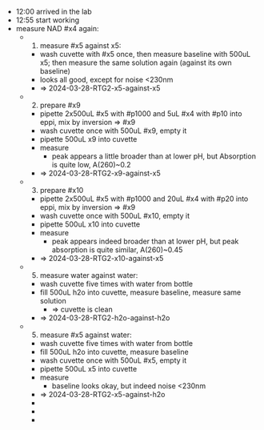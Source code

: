 - 12:00 arrived in the lab
- 12:55 start working
- measure NAD #x4 again:
	- 1. measure #x5 against x5:
		- wash cuvette with #x5 once, then measure baseline with 500uL x5; then measure the same solution again (against its own baseline)
		- looks all good, except for noise <230nm
		- => 2024-03-28-RTG2-x5-against-x5
	- 2. prepare #x9
		- pipette 2x500uL #x5 with #p1000 and 5uL #x4 with #p10 into eppi, mix by inversion => #x9
		- wash cuvette once with 500uL #x9, empty it
		- pipette 500uL x9 into cuvette
		- measure
			- peak appears a little broader than at lower pH, but Absorption is quite low, A(260)~0.2
		- => 2024-03-28-RTG2-x9-against-x5
	- 3. prepare #x10
		- pipette 2x500uL #x5 with #p1000 and 20uL #x4 with #p20 into eppi, mix by inversion => #x9
		- wash cuvette once with 500uL #x10, empty it
		- pipette 500uL x10 into cuvette
		- measure
			- peak appears indeed broader than at lower pH, but peak absorption is quite similar, A(260)~0.45
		- => 2024-03-28-RTG2-x10-against-x5
	- 5. measure water against water:
		- wash cuvette five times with water from bottle
		- fill 500uL h2o into cuvette, measure baseline, measure same solution
			- => cuvette is clean
		- => 2024-03-28-RTG2-h2o-against-h2o
	- 5. measure #x5 against water:
		- wash cuvette five times with water from bottle
		- fill 500uL h2o into cuvette, measure baseline
		- wash cuvette once with 500uL #x5, empty it
		- pipette 500uL x5 into cuvette
		- measure
			- baseline looks okay, but indeed noise <230nm
		- => 2024-03-28-RTG2-x5-against-h2o
		-
		-
		-
